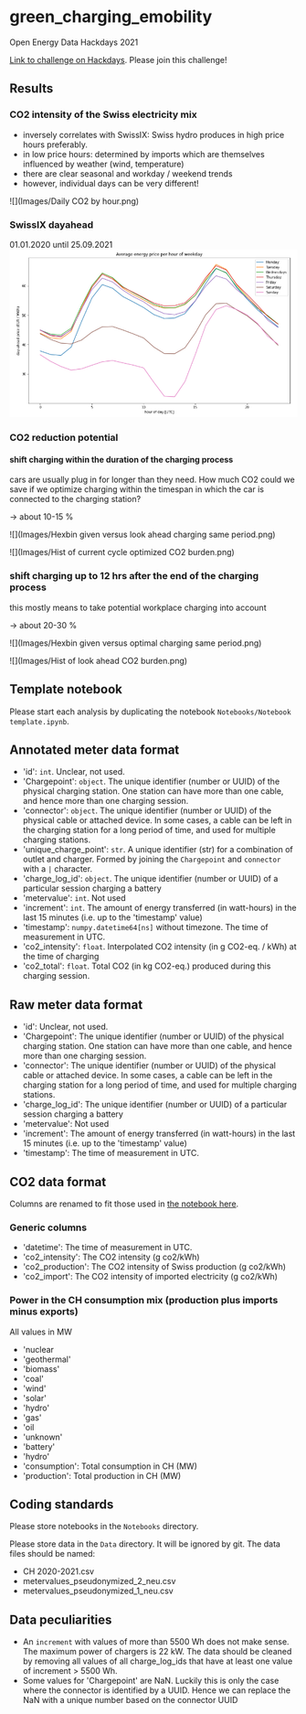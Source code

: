 # green_charging_emobility
Open Energy Data Hackdays 2021

[Link to challenge on Hackdays](https://hack.opendata.ch/project/768). Please join this challenge!

## Results

### CO2 intensity of the Swiss electricity mix
* inversely correlates with SwissIX: Swiss hydro produces in high price hours preferably.
* in low price hours: determined by imports which are themselves influenced by weather (wind, temperature)
* there are clear seasonal and workday / weekend trends
* however, individual days can be very different!

![](Images/Daily CO2 by hour.png)


### SwissIX dayahead
01.01.2020 until 25.09.2021
![](Images/dayahead-price.PNG)

### CO2 reduction potential

#### shift charging within the duration of the charging process
cars are usually plug in for longer than they need. How much CO2 could we save if we optimize charging within the timespan
in which the car is connected to the charging station?

-> about 10-15 %

![](Images/Hexbin given versus look ahead charging same period.png)

![](Images/Hist of current cycle optimized CO2 burden.png)

### shift charging up to 12 hrs after the end of the charging process
this mostly means to take potential workplace charging into account

-> about 20-30 %

![](Images/Hexbin given versus optimal charging same period.png)

![](Images/Hist of look ahead CO2 burden.png)

## Template notebook

Please start each analysis by duplicating the notebook `Notebooks/Notebook template.ipynb`.

## Annotated meter data format

* 'id': `int`. Unclear, not used.
* 'Chargepoint': `object`. The unique identifier (number or UUID) of the physical charging station. One station can have more than one cable, and hence more than one charging session.
* 'connector': `object`. The unique identifier (number or UUID) of the physical cable or attached device. In some cases, a cable can be left in the charging station for a long period of time, and used for multiple charging stations.
* 'unique_charge_point': `str`. A unique identifier (str) for a combination of outlet and charger. Formed by joining the `Chargepoint` and `connector` with a `|` character.
* 'charge_log_id': `object`. The unique identifier (number or UUID) of a particular session charging a battery
* 'metervalue': `int`. Not used
* 'increment': `int`. The amount of energy transferred (in watt-hours) in the last 15 minutes (i.e. up to the 'timestamp' value)
* 'timestamp': `numpy.datetime64[ns]` without timezone. The time of measurement in UTC.
* 'co2_intensity': `float`. Interpolated CO2 intensity (in g CO2-eq. / kWh) at the time of charging
* 'co2_total': `float`. Total CO2 (in kg CO2-eq.) produced during this charging session.

## Raw meter data format

* 'id': Unclear, not used.
* 'Chargepoint': The unique identifier (number or UUID) of the physical charging station. One station can have more than one cable, and hence more than one charging session.
* 'connector': The unique identifier (number or UUID) of the physical cable or attached device. In some cases, a cable can be left in the charging station for a long period of time, and used for multiple charging stations.
* 'charge_log_id': The unique identifier (number or UUID) of a particular session charging a battery
* 'metervalue': Not used
* 'increment': The amount of energy transferred (in watt-hours) in the last 15 minutes (i.e. up to the 'timestamp' value)
* 'timestamp': The time of measurement in UTC.

## CO2 data format

Columns are renamed to fit those used in [the notebook here](https://github.com/invveritas/green_charging_emobility/blob/main/Notebooks/Merge%20meter%20with%20CO2%20data.ipynb).

### Generic columns

* 'datetime': The time of measurement in UTC.
* 'co2_intensity': The CO2 intensity (g co2/kWh)
* 'co2_production': The CO2 intensity of Swiss production (g co2/kWh)
* 'co2_import': The CO2 intensity of imported electricity (g co2/kWh)

### Power in the CH consumption mix (production plus imports minus exports)

All values in MW
* 'nuclear
* 'geothermal'
* 'biomass'
* 'coal'
* 'wind'
* 'solar'
* 'hydro'
* 'gas'
* 'oil
* 'unknown'
* 'battery'
* 'hydro'
* 'consumption': Total consumption in CH (MW)
* 'production': Total production in CH (MW)

## Coding standards

Please store notebooks in the `Notebooks` directory.

Please store data in the `Data` directory. It will be ignored by git. The data files should be named:

* CH 2020-2021.csv
* metervalues_pseudonymized_2_neu.csv
* metervalues_pseudonymized_1_neu.csv

## Data peculiarities

* An `increment` with values of more than 5500 Wh does not make sense. The maximum power of chargers is 22 kW. The data should be cleaned by removing all values of all charge_log_ids that have at least one value of increment > 5500 Wh.
* Some values for 'Chargepoint' are NaN. Luckily this is only the case where the connector is identified by a UUID. Hence we can replace the NaN with a unique number based on the connector UUID
